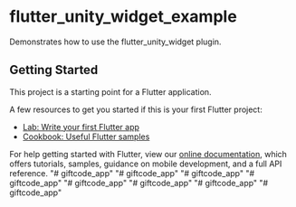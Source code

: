 # flutter_unity_widget_example

Demonstrates how to use the flutter_unity_widget plugin.

## Getting Started

This project is a starting point for a Flutter application.

A few resources to get you started if this is your first Flutter project:

- [Lab: Write your first Flutter app](https://flutter.dev/docs/get-started/codelab)
- [Cookbook: Useful Flutter samples](https://flutter.dev/docs/cookbook)

For help getting started with Flutter, view our
[online documentation](https://flutter.dev/docs), which offers tutorials,
samples, guidance on mobile development, and a full API reference.
"# giftcode_app" 
"# giftcode_app" 
"# giftcode_app" 
"# giftcode_app" 
"# giftcode_app" 
"# giftcode_app" 
"# giftcode_app" 
"# giftcode_app" 
